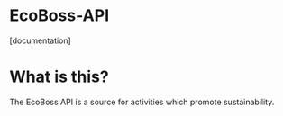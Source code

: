 # EcoBoss-API
[documentation]
# What is this? 
The EcoBoss API is a source for activities which promote sustainability. 
